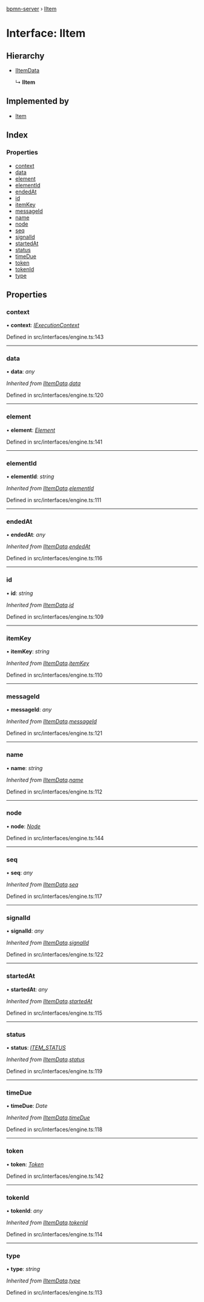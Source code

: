 [bpmn-server](../README.md) › [IItem](iitem.md)

# Interface: IItem

## Hierarchy

* [IItemData](iitemdata.md)

  ↳ **IItem**

## Implemented by

* [Item](../classes/item.md)

## Index

### Properties

* [context](iitem.md#context)
* [data](iitem.md#data)
* [element](iitem.md#element)
* [elementId](iitem.md#elementid)
* [endedAt](iitem.md#endedat)
* [id](iitem.md#id)
* [itemKey](iitem.md#itemkey)
* [messageId](iitem.md#messageid)
* [name](iitem.md#name)
* [node](iitem.md#node)
* [seq](iitem.md#seq)
* [signalId](iitem.md#signalid)
* [startedAt](iitem.md#startedat)
* [status](iitem.md#status)
* [timeDue](iitem.md#timedue)
* [token](iitem.md#token)
* [tokenId](iitem.md#tokenid)
* [type](iitem.md#type)

## Properties

###  context

• **context**: *[IExecutionContext](iexecutioncontext.md)*

Defined in src/interfaces/engine.ts:143

___

###  data

• **data**: *any*

*Inherited from [IItemData](iitemdata.md).[data](iitemdata.md#data)*

Defined in src/interfaces/engine.ts:120

___

###  element

• **element**: *[Element](../classes/element.md)*

Defined in src/interfaces/engine.ts:141

___

###  elementId

• **elementId**: *string*

*Inherited from [IItemData](iitemdata.md).[elementId](iitemdata.md#elementid)*

Defined in src/interfaces/engine.ts:111

___

###  endedAt

• **endedAt**: *any*

*Inherited from [IItemData](iitemdata.md).[endedAt](iitemdata.md#endedat)*

Defined in src/interfaces/engine.ts:116

___

###  id

• **id**: *string*

*Inherited from [IItemData](iitemdata.md).[id](iitemdata.md#id)*

Defined in src/interfaces/engine.ts:109

___

###  itemKey

• **itemKey**: *string*

*Inherited from [IItemData](iitemdata.md).[itemKey](iitemdata.md#itemkey)*

Defined in src/interfaces/engine.ts:110

___

###  messageId

• **messageId**: *any*

*Inherited from [IItemData](iitemdata.md).[messageId](iitemdata.md#messageid)*

Defined in src/interfaces/engine.ts:121

___

###  name

• **name**: *string*

*Inherited from [IItemData](iitemdata.md).[name](iitemdata.md#name)*

Defined in src/interfaces/engine.ts:112

___

###  node

• **node**: *[Node](../classes/node.md)*

Defined in src/interfaces/engine.ts:144

___

###  seq

• **seq**: *any*

*Inherited from [IItemData](iitemdata.md).[seq](iitemdata.md#seq)*

Defined in src/interfaces/engine.ts:117

___

###  signalId

• **signalId**: *any*

*Inherited from [IItemData](iitemdata.md).[signalId](iitemdata.md#signalid)*

Defined in src/interfaces/engine.ts:122

___

###  startedAt

• **startedAt**: *any*

*Inherited from [IItemData](iitemdata.md).[startedAt](iitemdata.md#startedat)*

Defined in src/interfaces/engine.ts:115

___

###  status

• **status**: *[ITEM_STATUS](../enums/item_status.md)*

*Inherited from [IItemData](iitemdata.md).[status](iitemdata.md#status)*

Defined in src/interfaces/engine.ts:119

___

###  timeDue

• **timeDue**: *Date*

*Inherited from [IItemData](iitemdata.md).[timeDue](iitemdata.md#timedue)*

Defined in src/interfaces/engine.ts:118

___

###  token

• **token**: *[Token](../classes/token.md)*

Defined in src/interfaces/engine.ts:142

___

###  tokenId

• **tokenId**: *any*

*Inherited from [IItemData](iitemdata.md).[tokenId](iitemdata.md#tokenid)*

Defined in src/interfaces/engine.ts:114

___

###  type

• **type**: *string*

*Inherited from [IItemData](iitemdata.md).[type](iitemdata.md#type)*

Defined in src/interfaces/engine.ts:113
